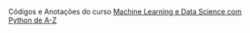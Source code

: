 Códigos e Anotações do curso [Machine Learning e Data Science com Python de A-Z](https://www.udemy.com/course/machine-learning-e-data-science-com-python-y/)
